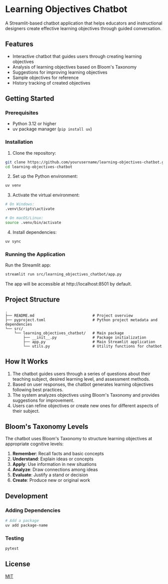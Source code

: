 # Learning Objectives Chatbot

A Streamlit-based chatbot application that helps educators and instructional designers create effective learning objectives through guided conversation.

## Features

- Interactive chatbot that guides users through creating learning objectives
- Analysis of learning objectives based on Bloom's Taxonomy
- Suggestions for improving learning objectives
- Sample objectives for reference
- History tracking of created objectives

## Getting Started

### Prerequisites

- Python 3.12 or higher
- uv package manager (`pip install uv`)

### Installation

1. Clone the repository:
```bash
git clone https://github.com/yourusername/learning-objectives-chatbot.git
cd learning-objectives-chatbot
```

2. Set up the Python environment:
```bash
uv venv
```

3. Activate the virtual environment:
```bash
# On Windows:
.venv\Scripts\activate

# On macOS/Linux:
source .venv/bin/activate
```

4. Install dependencies:
```bash
uv sync
```

### Running the Application

Run the Streamlit app:
```bash
streamlit run src/learning_objectives_chatbot/app.py
```

The app will be accessible at http://localhost:8501 by default.

## Project Structure

```
.
├── README.md                          # Project overview
├── pyproject.toml                     # Python project metadata and dependencies
└── src/
    └── learning_objectives_chatbot/   # Main package
        ├── __init__.py                # Package initialization
        ├── app.py                     # Main Streamlit application
        └── utils.py                   # Utility functions for chatbot
```

## How It Works

1. The chatbot guides users through a series of questions about their teaching subject, desired learning level, and assessment methods.
2. Based on user responses, the chatbot generates learning objectives following best practices.
3. The system analyzes objectives using Bloom's Taxonomy and provides suggestions for improvement.
4. Users can refine objectives or create new ones for different aspects of their subject.

## Bloom's Taxonomy Levels

The chatbot uses Bloom's Taxonomy to structure learning objectives at appropriate cognitive levels:

1. **Remember**: Recall facts and basic concepts
2. **Understand**: Explain ideas or concepts
3. **Apply**: Use information in new situations
4. **Analyze**: Draw connections among ideas
5. **Evaluate**: Justify a stand or decision
6. **Create**: Produce new or original work

## Development

### Adding Dependencies

```bash
# Add a package
uv add package-name
```

### Testing

```bash
pytest
```

## License

[MIT](LICENSE)